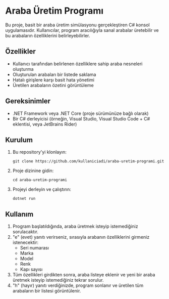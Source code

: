 # Araba Üretim Programı

Bu proje, basit bir araba üretim simülasyonu gerçekleştiren C# konsol uygulamasıdır. Kullanıcılar, program aracılığıyla sanal arabalar üretebilir ve bu arabaların özelliklerini belirleyebilirler.

## Özellikler

- Kullanıcı tarafından belirlenen özelliklere sahip araba nesneleri oluşturma
- Oluşturulan arabaları bir listede saklama
- Hatalı girişlere karşı basit hata yönetimi
- Üretilen arabaların özetini görüntüleme

## Gereksinimler

- .NET Framework veya .NET Core (proje sürümünüze bağlı olarak)
- Bir C# derleyicisi (örneğin, Visual Studio, Visual Studio Code + C# eklentisi, veya JetBrains Rider)

## Kurulum

1. Bu repository'yi klonlayın:
   ```
   git clone https://github.com/kullaniciadi/araba-uretim-programi.git
   ```
2. Proje dizinine gidin:
   ```
   cd araba-uretim-programi
   ```
3. Projeyi derleyin ve çalıştırın:
   ```
   dotnet run
   ```

## Kullanım

1. Program başlatıldığında, araba üretmek isteyip istemediğiniz sorulacaktır.
2. "e" (evet) yanıtı verirseniz, sırasıyla arabanın özelliklerini girmeniz istenecektir:
   - Seri numarası
   - Marka
   - Model
   - Renk
   - Kapı sayısı
3. Tüm özellikleri girdikten sonra, araba listeye eklenir ve yeni bir araba üretmek isteyip istemediğiniz tekrar sorulur.
4. "h" (hayır) yanıtı verdiğinizde, program sonlanır ve üretilen tüm arabaların bir listesi görüntülenir.
